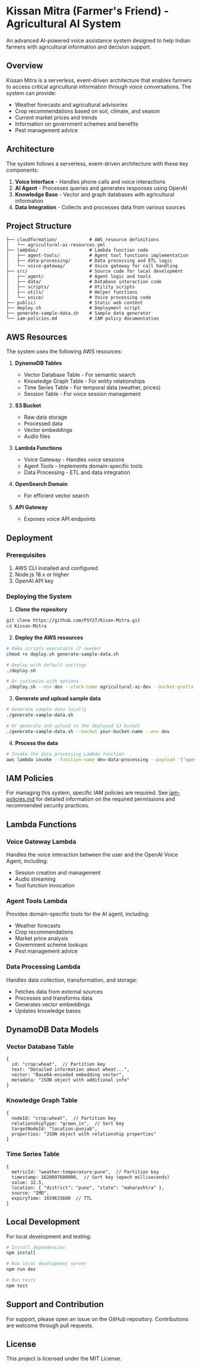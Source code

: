 # Kissan Mitra (Farmer's Friend) - Agricultural AI System

An advanced AI-powered voice assistance system designed to help Indian farmers with agricultural information and decision support.

## Overview

Kissan Mitra is a serverless, event-driven architecture that enables farmers to access critical agricultural information through voice conversations. The system can provide:

- Weather forecasts and agricultural advisories
- Crop recommendations based on soil, climate, and season
- Current market prices and trends
- Information on government schemes and benefits
- Pest management advice

## Architecture

The system follows a serverless, event-driven architecture with these key components:

1. **Voice Interface** - Handles phone calls and voice interactions
2. **AI Agent** - Processes queries and generates responses using OpenAI
3. **Knowledge Base** - Vector and graph databases with agricultural information
4. **Data Integration** - Collects and processes data from various sources

## Project Structure

```
├── cloudformation/            # AWS resource definitions
│   └── agricultural-ai-resources.yml
├── lambdas/                   # Lambda function code
│   ├── agent-tools/           # Agent tool functions implementation
│   ├── data-processing/       # Data processing and ETL logic
│   └── voice-gateway/         # Voice gateway for call handling
├── src/                       # Source code for local development
│   ├── agent/                 # Agent logic and tools
│   ├── data/                  # Database interaction code
│   ├── scripts/               # Utility scripts
│   ├── utils/                 # Helper functions
│   └── voice/                 # Voice processing code
├── public/                    # Static web content
├── deploy.sh                  # Deployment script
├── generate-sample-data.sh    # Sample data generator
└── iam-policies.md            # IAM policy documentation
```

## AWS Resources

The system uses the following AWS resources:

1. **DynamoDB Tables**
   - Vector Database Table - For semantic search
   - Knowledge Graph Table - For entity relationships
   - Time Series Table - For temporal data (weather, prices)
   - Session Table - For voice session management

2. **S3 Bucket**
   - Raw data storage
   - Processed data
   - Vector embeddings
   - Audio files

3. **Lambda Functions**
   - Voice Gateway - Handles voice sessions
   - Agent Tools - Implements domain-specific tools
   - Data Processing - ETL and data integration

4. **OpenSearch Domain**
   - For efficient vector search

5. **API Gateway**
   - Exposes voice API endpoints

## Deployment

### Prerequisites

1. AWS CLI installed and configured
2. Node.js 18.x or higher
3. OpenAI API key

### Deploying the System

1. **Clone the repository**

```bash
git clone https://github.com/PSY27/Kisan-Mitra.git
cd Kissan-Mitra
```

2. **Deploy the AWS resources**

```bash
# Make scripts executable if needed
chmod +x deploy.sh generate-sample-data.sh

# Deploy with default settings
./deploy.sh

# Or customize with options
./deploy.sh --env dev --stack-name agricultural-ai-dev --bucket-prefix agricultural-ai-data
```

3. **Generate and upload sample data**

```bash
# Generate sample data locally
./generate-sample-data.sh

# Or generate and upload to the deployed S3 bucket
./generate-sample-data.sh --bucket your-bucket-name --env dev
```

4. **Process the data**

```bash
# Invoke the data processing Lambda function
aws lambda invoke --function-name dev-data-processing --payload '{"operation":"process_daily_data"}' response.json
```

## IAM Policies

For managing this system, specific IAM policies are required. See [iam-policies.md](iam-policies.md) for detailed information on the required permissions and recommended security practices.

## Lambda Functions

### Voice Gateway Lambda

Handles the voice interaction between the user and the OpenAI Voice Agent, including:
- Session creation and management
- Audio streaming
- Tool function invocation

### Agent Tools Lambda

Provides domain-specific tools for the AI agent, including:
- Weather forecasts
- Crop recommendations
- Market price analysis
- Government scheme lookups
- Pest management advice

### Data Processing Lambda

Handles data collection, transformation, and storage:
- Fetches data from external sources
- Processes and transforms data
- Generates vector embeddings
- Updates knowledge bases

## DynamoDB Data Models

### Vector Database Table

```
{
  id: "crop:wheat",  // Partition key
  text: "Detailed information about wheat...",
  vector: "Base64-encoded embedding vector",
  metadata: "JSON object with additional info"
}
```

### Knowledge Graph Table

```
{
  nodeId: "crop:wheat",  // Partition key
  relationshipType: "grown_in",  // Sort key
  targetNodeId: "location:punjab",
  properties: "JSON object with relationship properties"
}
```

### Time Series Table

```
{
  metricId: "weather:temperature:pune",  // Partition key
  timestamp: 1628097600000,  // Sort key (epoch milliseconds)
  value: 32.5,
  location: { "district": "pune", "state": "maharashtra" },
  source: "IMD",
  expiryTime: 1659633600  // TTL
}
```

## Local Development

For local development and testing:

```bash
# Install dependencies
npm install

# Run local development server
npm run dev

# Run tests
npm test
```

## Support and Contribution

For support, please open an issue on the GitHub repository. Contributions are welcome through pull requests.

## License

This project is licensed under the MIT License.
